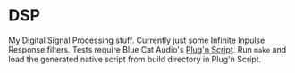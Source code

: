 # DSP

My Digital Signal Processing stuff. Currently just some Infinite Inpulse Response filters. Tests require Blue Cat Audio's [Plug'n Script](https://www.bluecataudio.com/Products/Product_PlugNScript/). Run `make` and load the generated native script from build directory in Plug'n Script.
